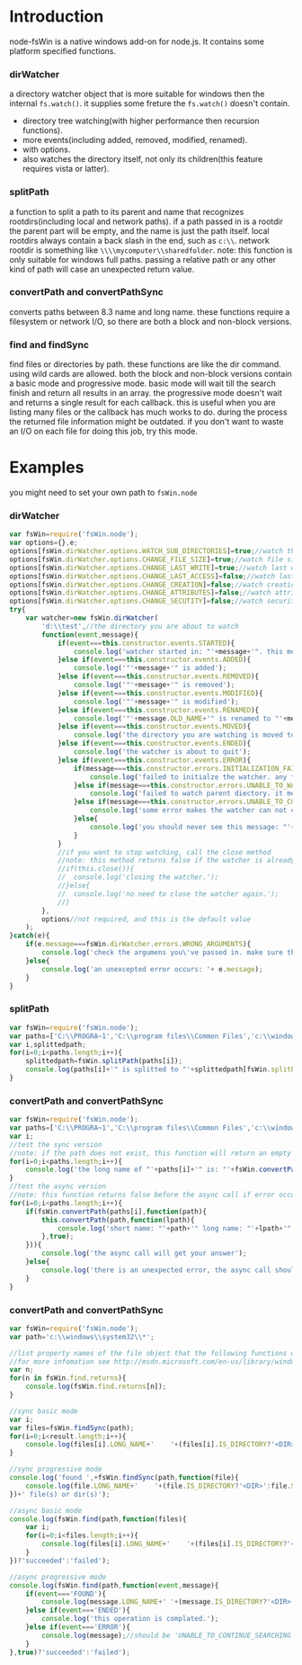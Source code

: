 Introduction
============

node-fsWin is a native windows add-on for node.js. It contains some platform specified functions.


### dirWatcher

a directory watcher object that is more suitable for windows then the internal `fs.watch()`.
it supplies some freture the `fs.watch()` doesn't contain.

- directory tree watching(with higher performance then recursion functions).
- more events(including added, removed, modified, renamed).
- with options.
- also watches the directory itself, not only its children(this feature requires vista or latter).


### splitPath

a function to split a path to its parent and name that recognizes rootdirs(including local and network paths).
if a path passed in is a rootdir the parent part will be empty, and the name is just the path itself.
local rootdirs always contain a back slash in the end, such as `c:\\`.
network rootdir is something like `\\\\mycomputer\\sharedfolder`.
note: this function is only suitable for windows full paths.
passing a relative path or any other kind of path will case an unexpected return value.


### convertPath and convertPathSync

converts paths between 8.3 name and long name.
these functions require a filesystem or network I/O, so there are both a block and non-block versions.


### find and findSync

find files or directories by path.
these functions are like the dir command. using wild cards are allowed.
both the block and non-block versions contain a basic mode and progressive mode.
basic mode will wait till the search finish and return all results in an array.
the progressive mode doesn't wait and returns a single result for each callback.
this is useful when you are listing many files or the callback has much works to do.
during the process the returned file information might be outdated.
if you don't want to waste an I/O on each file for doing this job, try this mode.


Examples
========

you might need to set your own path to `fsWin.node`

### dirWatcher

```javascript
var fsWin=require('fsWin.node');
var options={},e;
options[fsWin.dirWatcher.options.WATCH_SUB_DIRECTORIES]=true;//watch the dir tree
options[fsWin.dirWatcher.options.CHANGE_FILE_SIZE]=true;//watch file size changes, will fire in 'MODIFIED' event
options[fsWin.dirWatcher.options.CHANGE_LAST_WRITE]=true;//watch last write time changes, will fire in 'MODIFIED' event
options[fsWin.dirWatcher.options.CHANGE_LAST_ACCESS]=false;//watch last access time changes, will fire in 'MODIFIED' event
options[fsWin.dirWatcher.options.CHANGE_CREATION]=false;//watch creation time changes, will fire in 'MODIFIED' event
options[fsWin.dirWatcher.options.CHANGE_ATTRIBUTES]=false;//watch attributes changes, will fire in 'MODIFIED' event
options[fsWin.dirWatcher.options.CHANGE_SECUTITY]=false;//watch security changes, will fire in 'MODIFIED' event;
try{
	var watcher=new fsWin.dirWatcher(
		'd:\\test',//the directory you are about to watch
		function(event,message){
			if(event===this.constructor.events.STARTED){
				console.log('watcher started in: "'+message+'". this message is an absolute path. and it could be different from the path that you passed in, as symlink will be resolved to its target.');
			}else if(event===this.constructor.events.ADDED){
				console.log('"'+message+'" is added');
			}else if(event===this.constructor.events.REMOVED){
				console.log('"'+message+'" is removed');
			}else if(event===this.constructor.events.MODIFIED){
				console.log('"'+message+'" is modified');
			}else if(event===this.constructor.events.RENAMED){
				console.log('"'+message.OLD_NAME+'" is renamed to "'+message.NEW_NAME+'"');
			}else if(event===this.constructor.events.MOVED){
				console.log('the directory you are watching is moved to "'+message+'". this message is also an absolute path. just like the "started" event');
			}else if(event===this.constructor.events.ENDED){
				console.log('the watcher is about to quit');
			}else if(event===this.constructor.events.ERROR){
				if(message===this.constructor.errors.INITIALIZATION_FAILED){
					console.log('failed to initialze the watcher. any failure during the initialization may case this error. such as you want to watch an unaccessable or unexist directory.');
				}else if(message===this.constructor.errors.UNABLE_TO_WATCH_PARENT){
					console.log('failed to watch parent diectory. it means the "MOVED" event will nolonger fire. this error always occurs at the start up under winxp. since the GetFinalPathNameByHandleW API is not available.');
				}else if(message===this.constructor.errors.UNABLE_TO_CONTINUE_WATCHING){
					console.log('some error makes the watcher can not continue working. it also means the watcher will exit soon.');
				}else{
					console.log('you should never see this message: "'+message+'"');
				}
			}
			//if you want to stop watching, call the close method
			//note: this method returns false if the watcher is already or being closed. otherwise true
			//if(this.close()){
			//	console.log('closing the watcher.');
			//}else{
			//	console.log('no need to close the watcher again.');
			//}
		},
		options//not required, and this is the default value
	);
}catch(e){
	if(e.message===fsWin.dirWatcher.errors.WRONG_ARGUMENTS){
		console.log('check the argumens you\'ve passed in. make sure there are at least two arguments. the first is a string, and the second is a function.');
	}else{
		console.log('an unexcepted error occurs: '+ e.message);
	}
}
```


### splitPath

```javascript
var fsWin=require('fsWin.node');
var paths=['C:\\PROGRA~1','C:\\program files\\Common Files','c:\\windows\\system32','c:\\','\\\\mycomputer\\sharefolder\\somedir','\\\\mycomputer\\sharedfolder'];
var i,splittedpath;
for(i=0;i<paths.length;i++){
	splittedpath=fsWin.splitPath(paths[i]);
	console.log(paths[i]+'" is splitted to "'+splittedpath[fsWin.splitPath.returns.PARENT]+'" and "'+splittedpath[fsWin.splitPath.returns.NAME]+'"');
}
```


### convertPath and convertPathSync

```javascript
var fsWin=require('fsWin.node');
var paths=['C:\\PROGRA~1','C:\\program files\\Common Files','c:\\windows\\system32','c:\\','\\\\mycomputer\\sharefolder\\somedir','\\\\mycomputer\\sharedfolder'];
var i;
//test the sync version
//note: if the path does not exist, this function will return an empty string.
for(i=0;i<paths.length;i++){
	console.log('the long name of "'+paths[i]+'" is: "'+fsWin.convertPathSync(paths[i],true)+'" and its short name is "'+fsWin.convertPathSync(paths[i])+'"');
}
//test the async version
//note: this function returns false before the async call if error occurs
for(i=0;i<paths.length;i++){
	if(fsWin.convertPath(paths[i],function(path){
		this.convertPath(path,function(lpath){
			console.log('short name: "'+path+'" long name: "'+lpath+'"');
		},true);
	})){
		console.log('the async call will get your answer');
	}else{
		console.log('there is an unexpected error, the async call should not be called. but if it is called, do not trust the filename');
	}
}
```


### convertPath and convertPathSync

```javascript
var fsWin=require('fsWin.node');
var path='c:\\windows\\system32\\*';

//list property names of the file object that the following functions will return.
//for more infomation see http://msdn.microsoft.com/en-us/library/windows/desktop/aa365740
var n;
for(n in fsWin.find.returns){
	console.log(fsWin.find.returns[n]);
}

//sync basic mode
var i;
var files=fsWin.findSync(path);
for(i=0;i<result.length;i++){
	console.log(files[i].LONG_NAME+'	'+(files[i].IS_DIRECTORY?'<DIR>':files[i].SIZE));
}

//sync progressive mode
console.log('found ',+fsWin.findSync(path,function(file){
	console.log(file.LONG_NAME+'	'+(file.IS_DIRECTORY?'<DIR>':file.SIZE));
})+' file(s) or dir(s)');

//async basic mode
console.log(fsWin.find(path,function(files){
	var i;
	for(i=0;i<files.length;i++){
		console.log(files[i].LONG_NAME+'	'+(files[i].IS_DIRECTORY?'<DIR>':files[i].SIZE));
	}
})?'succeeded':'failed');

//async progressive mode
console.log(fsWin.find(path,function(event,message){
	if(event==='FOUND'){
		console.log(message.LONG_NAME+'	'+(message.IS_DIRECTORY?'<DIR>':message.SIZE));
	}else if(event==='ENDED'){
		console.log('this operation is complated.');
	}else if(event==='ERROR'){
		console.log(message);//should be 'UNABLE_TO_CONTINUE_SEARCHING' if error occurs
	}
},true)?'succeeded':'failed');
```
